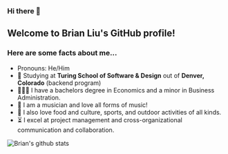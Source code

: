 ### Hi there 👋
## Welcome to Brian Liu's GitHub profile!
### Here are some facts about me...
- Pronouns: He/Him
- 📖 Studying at **Turing School of Software & Design** out of **Denver, Colorado** (backend program)
- 👨🏼‍🎓 I have a bachelors degree in Economics and a minor in Business Administration. 
- 🎸 I am a musician and love all forms of music!
- 🍣 I also love food and culture, sports, and outdoor activities of all kinds.
- ⏳ I excel at project management and cross-organizational communication and collaboration.

![Brian's github stats](https://github-readme-stats.vercel.app/api?username=the-color-bliu&show_icons=true&theme=default)

<!--[![Top Langs](https://github-readme-stats.vercel.app/api/top-langs/?username=the-color-bliu&show_icons=true&theme=default)](https://github.com/BJSherman80/github-readme-stats)



### Main Tools and languages I use: 

<img align="left" alt="ruby photo" width="22px" src="https://raw.githubusercontent.com/github/explore/80688e429a7d4ef2fca1e82350fe8e3517d3494d/topics/ruby/ruby.png" />
<img align="left" alt="html photo" height="35px" width="30px" src="https://raw.githubusercontent.com/github/explore/80688e429a7d4ef2fca1e82350fe8e3517d3494d/topics/html/html.png" />
<img align="left" alt="css photo" height="35px" width="30px" src="https://raw.githubusercontent.com/github/explore/80688e429a7d4ef2fca1e82350fe8e3517d3494d/topics/css/css.png" />
<img align="left" height="35px" width="30px" src=https://eggerapps.at/pgcommander/img/pg-commander-icon.png /> 
<img align="left" alt="ruby photo" width="22px" src="https://camo.githubusercontent.com/94fa83e498c5e132e5ce0b082b262ad29e79cd6d/68747470733a2f2f63646e2e6a7364656c6976722e6e65742f6e706d2f73696d706c652d69636f6e734076332f69636f6e732f736c61636b2e737667" />
<img align="left" alt="atom photo" width="30px" src="https://seeklogo.com/images/A/atom-logo-19BD90FF87-seeklogo.com.png" /><br/>


### Contact Info

Gmail =  brian.b.liu@gmail.com
<br>
Linkedin = https://www.linkedin.com/in/brian-liu-8356287b/




<!--
**badgerbreezy/badgerbreezy** is a ✨ _special_ ✨ repository because its `README.md` (this file) appears on your GitHub profile.

<!--
**the-color-bliu/the-color-bliu** is a ✨ _special_ ✨ repository because its `README.md` (this file) appears on your GitHub profile.

Here are some ideas to get you started:

- 🔭 I’m currently working on ...
- 🌱 I’m currently learning ...
- 👯 I’m looking to collaborate on ...
- 🤔 I’m looking for help with ...
- 💬 Ask me about ...
- 📫 How to reach me: ...
- 😄 Pronouns: ...
- ⚡ Fun fact: ...
-->
